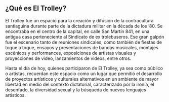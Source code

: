 ## ¿Qué es El Trolley?

El Trolley fue un espacio para la creación y difusión de la contracultura santiaguina durante parte de la dictadura militar en la década de los ’80. Se encontraba en el centro de la capital, en calle San Martín 841, en una antigua casa perteneciente al Sindicato de ex trolebuseros. Ese gran galpón fue el escenario tanto de reuniones sindicales, como también de fiestas de toque a toque, ensayos y presentaciones de  bandas musicales, montajes escénicos y performances, exposiciones de artistas visuales y proyecciones de video, lanzamientos de videos, entre otros.

Hasta el día de hoy, quienes participaron de El Trolley, ya sea como público o artistas, recuerdan este espacio como un lugar que permitió el desarrollo de proyectos artísticos y culturales alternativos en un ambiente de mayor libertad en medio del contexto dictatorial, caracterizado por la ironía, el desenfado, la diversidad sexual y la búsqueda de nuevos lenguajes artísticos.

